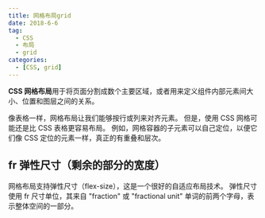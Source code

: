 ```yaml
---
title: 网格布局grid
date: 2018-6-6
tag:
  - CSS
  - 布局
  - grid
categories:
  - [CSS, grid]
---
```


**CSS 网格布局**用于将页面分割成数个主要区域，或者用来定义组件内部元素间大小、位置和图层之间的关系。

像表格一样，网格布局让我们能够按行或列来对齐元素。 但是，使用 CSS 网格可能还是比 CSS 表格更容易布局。 例如，网格容器的子元素可以自己定位，以便它们像 CSS 定位的元素一样，真正的有重叠和层次。

## fr 弹性尺寸（剩余的部分的宽度）

网格布局支持弹性尺寸（flex-size），这是一个很好的自适应布局技术。
弹性尺寸使用 fr 尺寸单位，其来自 "fraction" 或 "fractional unit" 单词的前两个字母，表示整体空间的一部分。

